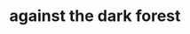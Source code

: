 ---
layout: bookmark
title: against the dark forest
tags:
  - Bookmarks
  - Community
  - Web
created: '2024-12-13T06:16:57.318000+00:00'
link: https://www.wrecka.ge/against-the-dark-forest/
id: 920596134
excerpt: >-
  The complex of ideas I’m going to call the Dark Internet Forest emerges from
  mostly insidery tech thinking, but from multiple directions.
image: https://www.wrecka.ge/content/images/2024/11/hunt_crop-1.jpg
---